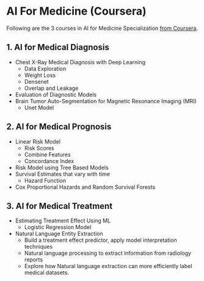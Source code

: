 # AI For Medicine (Coursera)

Following are the 3 courses in AI for Medicine Specialization [from Coursera](https://www.coursera.org/specializations/ai-for-medicine).

## 1. AI for Medical Diagnosis
* Chest X-Ray Medical Diagnosis with Deep Learning
    * Data Exploration
    * Weight Loss
    * Densenet
    * Overlap and Leakage
* Evaluation of Diagnostic Models
* Brain Tumor Auto-Segmentation for Magnetic Resonance Imaging (MRI)
    * Unet Model

## 2. AI for Medical Prognosis
* Linear Risk Model
    * Risk Scores
    * Combine Features
    * Concordance Index
* Risk Model using Tree Based Models
* Survival Estimates that vary with time
    * Hazard Function
* Cox Proportional Hazards and Random Survival Forests

## 3. AI for Medical Treatment
* Estimating Treatment Effect Using ML      
    * Logistic Regression Model
* Natural Language Entity Extraction
   - Build a treatment effect predictor, apply model interpretation techniques
   - Natural language processing to extract information from radiology reports
   - Explore how Natural language extraction can more efficiently label medical datasets.
